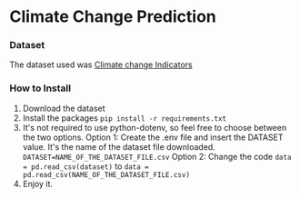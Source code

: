 # Climate Change Prediction

### Dataset
The dataset used was <a href="https://www.kaggle.com/datasets/tarunrm09/climate-change-indicators" alt="Link to dataset" target="_blank">Climate change Indicators</a>

### How to Install

1. Download the dataset
2. Install the packages
```pip install -r requirements.txt```
3. It's not required to use python-dotenv, so feel free to choose between the two options.
Option 1: Create the .env file and insert the DATASET value. It's the name of the dataset file downloaded.
```DATASET=NAME_OF_THE_DATASET_FILE.csv```
Option 2: Change the code ```data = pd.read_csv(dataset)``` to ```data = pd.read_csv(NAME_OF_THE_DATASET_FILE.csv)```
4. Enjoy it.

